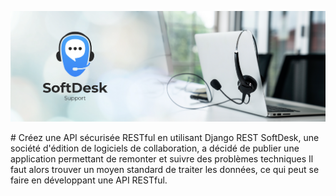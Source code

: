 <p align='center' >
<img src='logo.png' >
</p>
# Créez une API sécurisée RESTful en utilisant Django REST
SoftDesk, une société d'édition de logiciels de collaboration, a décidé de publier une application permettant de remonter et suivre des problèmes techniques
Il faut alors trouver un moyen standard de traiter les données, ce qui peut se faire en développant une API RESTful.
